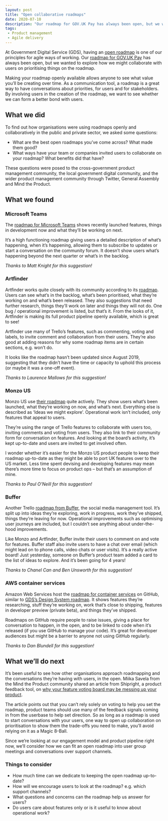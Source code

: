 ```yaml
---
layout: post
title: "Open collaborative roadmaps"
date: 2020-07-10
description: "Our roadmap for GOV.UK Pay has always been open, but we wanted to explore how we might collaborate with users on prioritising things on the roadmap."
tags:
 - Product management
 - Agile delivery
---
```


At Government Digital Service (GDS), having an [open roadmap](https://www.gov.uk/service-manual/agile-delivery/developing-a-roadmap#a-roadmap-should-be-open) is one of our principles for agile ways of working. Our [roadmap for GOV.UK Pay](https://www.payments.service.gov.uk/roadmap/) has always been open, but we wanted to explore how we might collaborate with users on prioritising things on the roadmap.

Making your roadmap openly available allows anyone to see what value you’ll be creating over time. As a communication tool, a roadmap is a great way to have conversations about priorities, for users and for stakeholders. By involving users in the creation of the roadmap, we want to see whether we can form a better bond with users.

## What we did

To find out how organisations were using roadmaps openly and collaboratively in the public and private sector, we asked some questions:

- What are the best open roadmaps you’ve come across? What made them good?
- What ways have your team or companies invited users to collaborate on your roadmap? What benefits did that have?

These questions were posed to the cross-government product management community, the local government digital community, and the wider product management community through Twitter, General Assembly and Mind the Product.

## What we found

### Microsoft Teams

The [roadmap for Microsoft Teams](https://www.microsoft.com/en-us/microsoft-365/roadmap?&filters=Microsoft%20Teams) shows recently launched features, things in development now and what they’ll be working on next.

It’s a high functioning roadmap giving users a detailed description of what’s happening, when it’s happening, allowing them to subscribe to updates or start a conversation on the community forum. It doesn’t show users what’s happening beyond the next quarter or what’s in the backlog.

*Thanks to Matt Knight for this suggestion!*

### Artfinder

Artfinder works quite closely with its community according to its [roadmap](https://trello.com/b/TUuBHO78/community-roadmap). Users can see what’s in the backlog, what’s been prioritised, what they’re working on and what’s been released. They also suggestions that need further research, things they’ll work on later and things they will not do. One bug / operational improvement is listed, but that’s it. From the looks of it, Artfinder is making its full product pipeline openly available, which is great to see!

Artfinder use many of Trello’s features, such as commenting, voting and labels, to invite comment and collaboration from their users. They’re also good at adding reasons for why some roadmap items are in certain sections, e.g. won’t do.

It looks like the roadmap hasn’t been updated since August 2019, suggesting that they didn’t have the time or capacity to uphold this process (or maybe it was a one-off event).

*Thanks to Laurence Mallows for this suggestion!*

### Monzo US

Monzo US use [their roadmap](https://trello.com/b/5vfbBl1a/monzo-us) quite actively. They show users what’s been launched, what they’re working on now, and what’s next. Everything else is described as ‘Ideas we might explore’. Operational work isn’t included, only features that appeal to users.

They’re using the range of Trello features to collaborate with users too, inviting comments and voting from users. They also link to their community form for conversation on features. And looking at the board’s activity, it’s kept up-to-date and users are invited to get involved often.

I wonder whether it’s easier for the Monzo US product people to keep their roadmap up-to-date as they might be able to port UK features over to the US market. Less time spent devising and developing features may mean there’s more time to focus on product ops – but that’s an assumption of mine.

*Thanks to Paul O’Neill for this suggestion!*

### Buffer

Another Trello [roadmap from Buffer](https://trello.com/b/PDIV7XW3/buffer-transparent-product-roadmap), the social media management tool. It’s split up into ideas they’re exploring, work in progress, work they’ve shipped, things they’re leaving for now. Operational improvements such as optimising user journeys are included, but I couldn’t see anything about under-the-hood improvements.

Like Monzo and Artfinder, Buffer invite their users to comment on and vote for features. Buffer staff also invite users to have a chat over email (which might lead on to phone calls, video chats or user visits). It’s a really active board! Just yesterday, someone on Buffer’s product team added a card to the list of ideas to explore. And it’s been going for 4 years!

*Thanks to Chanel Can and Ben Unsworth for this suggestion!*

### AWS container services

Amazon Web Services host the [roadmap for container services](https://github.com/aws/containers-roadmap/projects/1) on GitHub, similar to [GDS’s Design System roadmap](https://github.com/orgs/alphagov/projects/5). It shows features they’re researching, stuff they’re working on, work that’s close to shipping, features in developer preview (private beta), and things they’ve shipped.

Roadmaps on GitHub require people to raise issues, giving a place for conversation to happen, in the open, and to be linked to code when it’s released (if you use GitHub to manage your code). It’s great for developer audiences but might be a barrier to anyone not using GitHub regularly.

*Thanks to Dan Blundell for this suggestion!*

## What we’ll do next

It’s been useful to see how other organisations approach roadmapping and the conversations they’re having with users, in the open. Miika Savela from the Mind the Product community shared an article from Shipright, a product feedback tool, on [why your feature voting board may be messing up your product](https://www.shipright.co/post/feature-voting-board-messing-up-your-product).

The article points out that you can’t rely solely on voting to help you set the roadmap, product teams should use many of the feedback signals coming in from the userbase to help set direction. So as long as a roadmap is used to start conversations with your users, one way to open up collaboration on prioritisation to show them the trade-offs you need to make, you’ll avoid relying on it as a Magic 8-Ball.

Since we’re looking at our engagement model and product pipeline right now, we’ll consider how we can fit an open roadmap into user group meetings and conversations over support channels.

### Things to consider

- How much time can we dedicate to keeping the open roadmap up-to-date?
- How will we encourage users to look at the roadmap? e.g. which support channels?
- What questions and concerns can the roadmap help us answer for users?
- Do users care about features only or is it useful to know about operational work?

